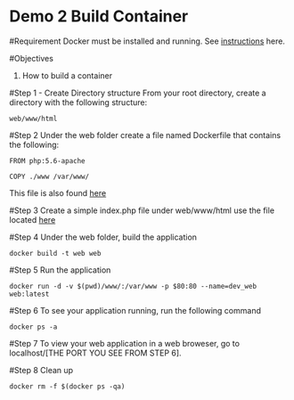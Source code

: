 # Demo 2  Build Container 

#Requirement
Docker must be installed and running. See [instructions](https://github.com/adebisioje/Azure-Container-Service/tree/master/demos) here. 

#Objectives
1) How to build a container

#Step 1 - Create Directory structure 
From your root directory, create a directory with the following structure:

    web/www/html

#Step 2 
Under the web folder create a file named Dockerfile that contains the following:

    FROM php:5.6-apache

    COPY ./www /var/www/
    
This file is also found [here](https://github.com/adebisioje/Azure-Container-Service/blob/master/demos/demo%202/web/Dockerfile.txt)

#Step 3 
Create a simple index.php file under web/www/html
use the file located [here](https://github.com/adebisioje/Azure-Container-Service/tree/master/demos/demo%202/web/www/html)

#Step 4
Under the web folder, build the application 

    docker build -t web web
    
#Step 5 
Run the application

    docker run -d -v $(pwd)/www/:/var/www -p $80:80 --name=dev_web web:latest

#Step 6 
To see your application running, run the following command 

    docker ps -a

#Step 7
To view your web application in a web broweser, go to localhost/[THE PORT YOU SEE FROM STEP 6]. 

#Step 8 
Clean up 

    docker rm -f $(docker ps -qa)





